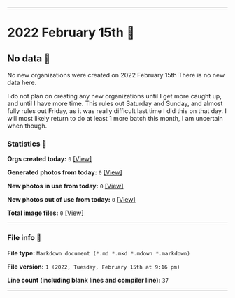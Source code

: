 
***

# 2022 February 15th 📅

## No data 🚫

No new organizations were created on 2022 February 15th There is no new data here.

I do not plan on creating any new organizations until I get more caught up, and until I have more time. This rules out Saturday and Sunday, and almost fully rules out Friday, as it was really difficult last time I did this on that day. I will most likely return to do at least 1 more batch this month, I am uncertain when though.

<!-- I will (hopefully) be creating new organizations at some point later this month. At the moment, I have become overloaded, and need to take a break. The list keeps growing faster than I can catch up on it, and it would have taken 3+ more consecutive days of work, which I can't do right now. !-->

### Statistics 📝

**Orgs created today:** `0` [[View]](/NewOrgs/2022/02_February/README.md#february-15th-2022)

**Generated photos from today:** `0` [[View]](/OrganizationGraphics/ByDate/2022/02_February/15/Generated/)

**New photos in use from today:** `0` [[View]](/OrganizationGraphics/ByDate/2022/02_February/15/Used/)

**New photos out of use from today:** `0` [[View]](/OrganizationGraphics/ByDate/2022/02_February/15/Unused/)

**Total image files:** `0` [[View]](/OrganizationGraphics/ByDate/2022_February/15/)

***

### File info 📜

**File type:** `Markdown document (*.md *.mkd *.mdown *.markdown)`

**File version:** `1 (2022, Tuesday, February 15th at 9:16 pm)`

**Line count (including blank lines and compiler line):** `37`

***
